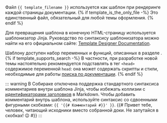 Файл `{{ template_filename }}` используется как шаблон при рендеринге каждой страницы документации.
{% if template_is_the_only_file -%}
Это единственный файл, обязательный для любой темы оформления.
{% endif %}

Для превращения шаблона в конечную HTML-страницу используется шаблонизатор Jinja. Руководство по синтаксису шаблонизатора можно найти на его официальном сайте: [Template Designer Documentation](https://jinja.palletsprojects.com/en/3.1.x/templates/).

Шаблону доступен набор переменных и функций, описанных в разделе [](../99-reference/3-template-api.md).
{% if template_supports_search -%}
В частности, при разработке новой темы настоятельно рекомендуется подставлять в тег `<head>` содержимое переменной `head`: она может содержать скрипты и стили, необходимые для работы [поиска по документации](../11-overview/04-search.md).
{% endif %}

::: warning
В Собираке отключена поддержка стандартного синтаксиса комментариев внутри шаблона Jinja, чтобы избежать коллизии с [идентификаторами заголовков](https://pandoc.org/MANUAL.html#extension-header_attributes) в Markdown. Чтобы добавить комментарий внутрь шаблона, используйте синтаксис со сдвоенными фигурными скобками: `{{ '{{# Комментарий #}}' }}`. {{# Привет тебе, человек, читающий исходники вместо собранной доки. Не запутайся в скобках! 😉 #}}
:::